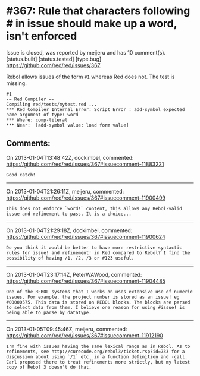 
#367: Rule that characters following # in issue should make up a word, isn't enforced 
================================================================================
Issue is closed, was reported by meijeru and has 10 comment(s).
[status.built] [status.tested] [type.bug]
<https://github.com/red/red/issues/367>

Rebol allows issues of the form `#1` whereas Red does not. The test is missing.

```
#1
-= Red Compiler =-
Compiling red/tests/mytest.red ...
*** Red Compiler Internal Error: Script Error : add-symbol expected name argument of type: word
*** Where: comp-literal
*** Near:  [add-symbol value: load form value] 
```



Comments:
--------------------------------------------------------------------------------

On 2013-01-04T13:48:42Z, dockimbel, commented:
<https://github.com/red/red/issues/367#issuecomment-11883221>

    Good catch!

--------------------------------------------------------------------------------

On 2013-01-04T21:26:11Z, meijeru, commented:
<https://github.com/red/red/issues/367#issuecomment-11900499>

    This does not enforce `word!` content, this allows any Rebol-valid issue and refinement to pass. It is a choice...

--------------------------------------------------------------------------------

On 2013-01-04T21:29:18Z, dockimbel, commented:
<https://github.com/red/red/issues/367#issuecomment-11900624>

    Do you think it would be better to have more restrictive syntactic rules for issue! and refinement! in Red compared to Rebol? I find the possibility of having /1, /2, /3 or #123 useful.

--------------------------------------------------------------------------------

On 2013-01-04T23:17:14Z, PeterWAWood, commented:
<https://github.com/red/red/issues/367#issuecomment-11904485>

    One of the REBOL systems that I works on uses extensive use of numeric issues. For example, the project number is stored as an issue! eg #00000575. This data is stored on REBOL blocks. The blocks are parsed to select data from them. I believe one reason for using #issue! is being able to parse by datatype.

--------------------------------------------------------------------------------

On 2013-01-05T09:45:46Z, meijeru, commented:
<https://github.com/red/red/issues/367#issuecomment-11912190>

    I'm fine with issues having the same lexical range as in Rebol. As to refinements, see http://curecode.org/rebol3/ticket.rsp?id=733 for a discussion about using `/1` etc. in a function definition and -call. Carl proposed there to treat refinements more strictly, but my latest copy of Rebol 3 doesn't do that.

